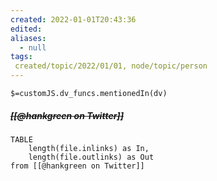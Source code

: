 ```yaml
---
created: 2022-01-01T20:43:36 
edited: 
aliases:
  - null
tags:
 created/topic/2022/01/01, node/topic/person
---
```

`$=customJS.dv_funcs.mentionedIn(dv)`

##### <s class="topic-title">[[@hankgreen on Twitter]]</s>


```dataview
TABLE 
	length(file.inlinks) as In, 
	length(file.outlinks) as Out
from [[@hankgreen on Twitter]]
```
